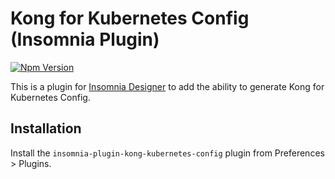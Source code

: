 # Kong for Kubernetes Config (Insomnia Plugin)

[![Npm Version](https://img.shields.io/npm/v/insomnia-plugin-kong-for-kubernetes.svg)](https://www.npmjs.com/package/insomnia-plugin-kong-for-kubernetes)

This is a plugin for [Insomnia Designer](https://insomnia.rest) to add the ability to generate
Kong for Kubernetes Config.

## Installation

Install the `insomnia-plugin-kong-kubernetes-config` plugin from Preferences > Plugins.
